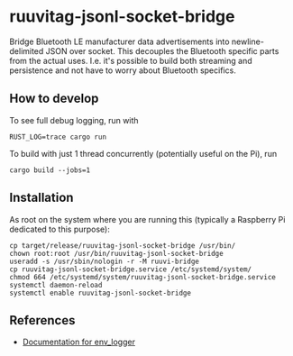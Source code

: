# ruuvitag-jsonl-socket-bridge

Bridge Bluetooth LE manufacturer data advertisements into newline-delimited
JSON over socket. This decouples the Bluetooth specific parts from the actual
uses. I.e. it's possible to build both streaming and persistence and not have
to worry about Bluetooth specifics.

## How to develop

To see full debug logging, run with
```
RUST_LOG=trace cargo run
```

To build with just 1 thread concurrently (potentially useful on the Pi), run
```
cargo build --jobs=1
```

## Installation

As root on the system where you are running this (typically a Raspberry Pi dedicated to this purpose):
```
cp target/release/ruuvitag-jsonl-socket-bridge /usr/bin/
chown root:root /usr/bin/ruuvitag-jsonl-socket-bridge
useradd -s /usr/sbin/nologin -r -M ruuvi-bridge
cp ruuvitag-jsonl-socket-bridge.service /etc/systemd/system/
chmod 664 /etc/systemd/system/ruuvitag-jsonl-socket-bridge.service
systemctl daemon-reload
systemctl enable ruuvitag-jsonl-socket-bridge
```

## References

- [Documentation for
  env\_logger](https://docs.rs/env_logger/latest/env_logger/)
